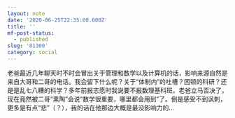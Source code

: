 ```yaml
---
layout: note
date: '2020-06-25T22:35:00.000Z'
title: ''
mf-post-status:
  - published
slug: '81300'
category: social
---
```

老爸最近几年聊天时不时会冒出关于管理和数学以及计算机的话，影响来源自然是来自大哥和二哥的电话。我会留下什么呢？关于“体制内”的吐槽？困顿的科研？还是是乱七八糟的科学？多年前报志愿时我说要不报数理基科班，老爸立马否决了，现在竟然被二哥“熏陶”会说“数学很重要，哪里都会用到”了。倒是感受不到讽刺，更多是有点“悲”（？），我的话在他那边大概是最没影响力的…
